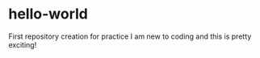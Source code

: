 # hello-world
First repository creation for practice
I am new to coding and this is pretty exciting!
